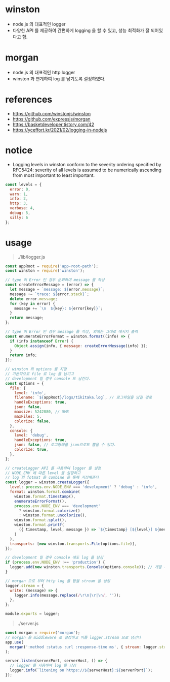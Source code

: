 # winston
+ node.js 의 대표적인 logger
+ 다양한 API 를 제공하여 간편하게 logging 을 할 수 있고, 성능 최적화가 잘 되어있다고 함.

# morgan
+ node.js 의 대표적인 http logger
+ winston 과 연계하여 log 를 남기도록 설정하였다.

# references
+ https://github.com/winstonjs/winston
+ https://github.com/expressjs/morgan
+ https://basketdeveloper.tistory.com/42
+ https://yceffort.kr/2021/02/logging-in-nodejs

# notice
+ Logging levels in winston conform to the severity ordering specified by RFC5424: severity of all levels is assumed to be numerically ascending from most important to least important.
``` javascript
const levels = {
  error: 0,
  warn: 1,
  info: 2,
  http: 3,
  verbose: 4,
  debug: 5,
  silly: 6
};
```

# usage
> ./lib/logger.js
``` javascript
const appRoot = require('app-root-path');
const winston = require('winston');

// type 이 Error 인 경우 순회하며 message 를 작성
const createErrorMessage = (error) => {
  let message = `message: ${error.message}`;
  message += `trace: ${error.stack}`;
  delete error.message;
  for (key in error) {
    message += `\n  ${key}: ${error[key]}`;
  }
  return message;
};

// type 이 Error 인 경우 message 를 작성, 외에는 그대로 메시지 출력
const enumerateErrorFormat = winston.format((info) => {
  if (info instanceof Error) {
    Object.assign(info, { message: createErrorMessage(info) });
  }
  return info;
});

// winston 의 options 를 지정
// 기본적으로 file 로 log 를 남기고
// development 일 경우 console 도 남긴다.
const options = {
  file: {
    level: 'info',
    filename: `${appRoot}/logs/tikitaka.log`, // 로그파일을 남길 경로
    handleExceptions: true,
    json: false,
    maxsize: 5242880, // 5MB
    maxFiles: 5,
    colorize: false,
  },
  console: {
    level: 'debug',
    handleExceptions: true,
    json: false, // 로그형태를 json으로도 뽑을 수 있다.
    colorize: true,
  },
};

// createLogger API 를 사용하여 logger 를 설정
// NODE_ENV 에 따른 level 을 설정하고
// log 의 fotmat 을 combine 을 통해 지정해준다
const logger = winston.createLogger({
  level: process.env.NODE_ENV === 'development' ? 'debug' : 'info',
  format: winston.format.combine(
    winston.format.timestamp(),
    enumerateErrorFormat(),
    process.env.NODE_ENV === 'development'
      ? winston.format.colorize()
      : winston.format.uncolorize(),
    winston.format.splat(),
    winston.format.printf(
      ({ timestamp, level, message }) => `${timestamp} [${level}] ${message}`
    )
  ),
  transports: [new winston.transports.File(options.file)],
});

// development 일 경우 console 에도 log 를 남김
if (process.env.NODE_ENV !== 'production') {
  logger.add(new winston.transports.Console(options.console)); // 개발 시 console로도 출력
}

// morgan 으로 부터 http log 를 받을 stream 을 생성
logger.stream = {
  write: (message) => {
    logger.info(message.replace(/\r\n|\r|\n/, ''));
  },
};

module.exports = logger;
```
> ./server.js
``` javascript
const morgan = require('morgan');
// morgan 을 middleware 로 설정하고 이를 logger.stream 으로 넘긴다
app.use(
  morgan(':method :status :url :response-time ms', { stream: logger.stream })
);

server.listen(serverPort, serverHost, () => {
  // logger 를 사용하여 log 를 남김
  logger.info(`litening on https://${serverHost}:${serverPort}`);
});
```
